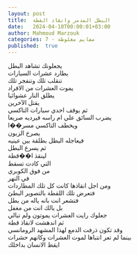 ```yaml
---
layout: post
title:  البطل المدمر وانقاذ القطة
date:   2024-04-10T00:00:01+03:00
author: Mahmoud Marzouk
categories: 7 - مفايم مغلوطة
published:  true
---
```

يجعلونك تشاهد البطل\
يطارد عشرات السيارات\
تنقلب تلك وتنفجر تلك\
يموت العشرات من الافراد\
يطلق النار عشوائيا\
يقتل الآخرين\
ثم يوقف احدي سيارات التاكسي\
يضرب السائق علي ام راسه فيرديه صريعا\
ويخطف التاكسي مسر��ا\
يصرخ الزبون\
فيعاجله البطل بطلقة بين عينيه\
ثم يسرع البطل\
لينقذ ا��قطة\
التي كادت تسقط\
من فوق الكوبري\
في النهر\
ومن اجل انقاذها كانت كل تلك المطاردات\
فتعرض تلك اللقطة بالتصوير البطئ\
فتشعر انت بانه ياله من بطل\
بل يالك انت من مغفل\
جعلوك رايت العشرات يموتون ولم تبالي\
ثم اندهشت لانقاذ قطة\
وقد تكون ذرفت الدمع لهذا المشهد الرومانسي\
بينما لم تعر انتباها لموت العشرات وكانهم حشرات\
ايقظ الانسان بداخلك
